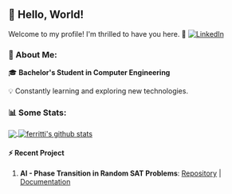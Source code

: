 ## 👋 Hello, World!
Welcome to my profile! I'm thrilled to have you here. 🚀 [![LinkedIn](https://img.shields.io/badge/LinkedIn-%230077B5.svg?logo=linkedin&logoColor=white)](https://linkedin.com/in/andreaferritti)


### 💫 About Me:

🎓 **Bachelor's Student in Computer Engineering**

💡 Constantly learning and exploring new technologies.

### 📊 Some Stats:

<a href="https://github.com/ferritti/">
  <img align="center" src="https://github-readme-stats.vercel.app/api/top-langs/?username=ferritti&hide=html" />
</a>
<a href="https://github.com/ferritti/">
  <img align="center" src="https://github-readme-stats.vercel.app/api?username=ferritti&count_private=true&show_icons=true&line_height=33" alt="ferritti's github stats" />
</a>

#### ⚡ Recent Project
<!--START_SECTION:activity-->  
1. **AI - Phase Transition in Random SAT Problems**: [Repository](https://github.com/ferritti/SATPhaseTransition) | [Documentation](https://github.com/ferritti/SATPhaseTransition/blob/main/SATPhaseTransition.pdf)  
<!--END_SECTION:activity-->  
